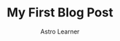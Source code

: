 ---
layout: ../../layouts/MarkdownPostLayout.astro
title: 'My First Blog Post'
pubDate: 2022-07-01

description: 'This is the first post of my new Astro blog.'
author: 'Astro Learner'
image:
    url: 'https://docs.astro.build/assets/rose.webp'
    alt: 'Thumbnail of astro rose.'
tags: ["astro", "blogging", "learning in public"]
---
